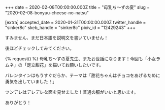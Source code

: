 +++
date = 2020-02-08T00:00:00.000Z
title = "母乳ち〜ずの夏"
slug = "2020-02-08-bonyuu-cheese-no-natsu"

[extra]
accepted_date = 2020-01-31T00:00:00.000Z
twitter_handle = "sinker8c"
skeb_handle = "sinker8c"
pixiv_id = "12429243"
+++

すみません、まだ日本語を説明文を書いていません！

後ほどチェックしてみてください。

{% request() %}
母乳ち〜ずの夏先生、またお世話になります！今回も「小女ラムネ」の「足立甜花」を描いてお願いしたいです。

バレンタインはもうすぐだらか、テーマは「甜花ちゃんはチョコをあげるために勇気を出していました！」

ツンデレはデレデレな面を見せました！普通の服がいいと思います。

ありがとう！
